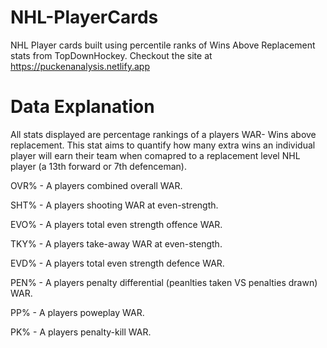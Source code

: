 # NHL-PlayerCards
NHL Player cards built using percentile ranks of Wins Above Replacement stats from TopDownHockey.
Checkout the site at https://puckenanalysis.netlify.app
# Data Explanation
All stats displayed are percentage rankings of a players WAR- Wins above replacement. This stat aims to quantify how many extra wins an individual player will earn
their team when comapred to a replacement level NHL player (a 13th forward or 7th defenceman).

OVR% - A players combined overall WAR. 

SHT% - A players shooting WAR at even-strength. 

EVO% - A players total even strength offence WAR. 

TKY% - A players take-away WAR at even-stength. 

EVD% - A players total even strength defence WAR. 

PEN% - A players penalty differential (peanlties taken VS penalties drawn) WAR. 

PP% - A players poweplay WAR. 

PK% - A players penalty-kill WAR. 

